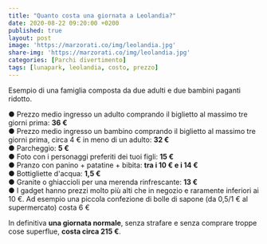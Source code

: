```yaml
---
title: "Quanto costa una giornata a Leolandia?"
date: 2020-08-22 09:20:00 +0200
published: true
layout: post
image: 'https://marzorati.co/img/leolandia.jpg'
share-img: 'https://marzorati.co/img/leolandia.jpg'
categories: [Parchi divertimento]
tags: [lunapark, leolandia, costo, prezzo]
---
```

Esempio di una famiglia composta da due adulti e due bambini paganti ridotto.   

 &#9679; Prezzo medio ingresso un adulto comprando il biglietto al massimo tre giorni prima: **36 €**   
 &#9679; Prezzo medio ingresso un bambino comprando il biglietto al massimo tre giorni prima, circa 4 € in meno di un adulto: **32 €**   
 &#9679; Parcheggio: **5 €**   
 &#9679; Foto con i personaggi preferiti dei tuoi figli: **15 €**   
 &#9679; Pranzo con panino + patatine + bibita: **tra i 10 € e i 14 €**   
 &#9679; Bottigliette d'acqua: **1,5 €**   
 &#9679; Granite o ghiaccioli per una merenda rinfrescante: **13 €**   
 &#9679; I gadget hanno prezzi molto più alti che in negozio e raramente inferiori ai 10 €. Ad esempio una piccola confezione di bolle di sapone (da 0,5/1 € al supermercato) costa 6 €   
 
In definitiva **una giornata normale**, senza strafare e senza comprare troppe cose superflue, **costa circa 215 €**.